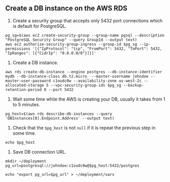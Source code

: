 ## Create a DB instance on the AWS RDS

1. Create a security group that accepts only 5432 port connections which is default for PostgreSQL.
  ```
  pg_sg=$(aws ec2 create-security-group --group-name pgsql --description "PostgreSQL Security Group" --query GroupId --output text)
  aws ec2 authorize-security-group-ingress --group-id $pg_sg --ip-permissions '[{"IpProtocol": "tcp", "FromPort": 5432, "ToPort": 5432, "IpRanges": [{"CidrIp": "0.0.0.0/0"}]}]'
  ```

1. Create a DB instance.
  ```
  aws rds create-db-instance --engine postgres --db-instance-identifier mydb --db-instance-class db.t2.micro  --master-username johndoe --master-user-password c1oudc0w --availability-zone us-west-2c --allocated-storage 5 --vpc-security-group-ids $pg_sg --backup-retention-period 0 --port 5432
  ```

1. Wait some time while the AWS is creating your DB, usually it takes from 1 to 5 minutes.
  ```
  pg_host=$(aws rds describe-db-instances --query 'DBInstances[0].Endpoint.Address' --output text)
  ```

1. Check that the `$pg_host` is not `null` if it is repeat the previous step in some time.
  ```
  echo $pg_host
  ```

1. Save DB connection URL.
  ```
  mkdir ~/deployment
  pg_url=postgresql://johndoe:c1oudc0w@$pg_host:5432/postgres

  echo "export pg_url=$pg_url" > ~/deployment/vars
  ```

